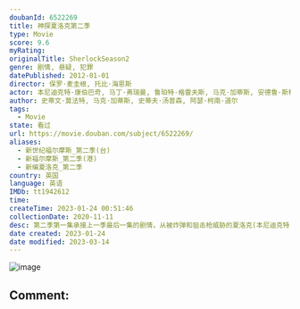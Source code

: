 ```yaml
---
doubanId: 6522269
title: 神探夏洛克第二季
type: Movie
score: 9.6
myRating: 
originalTitle: SherlockSeason2
genre: 剧情, 悬疑, 犯罪
datePublished: 2012-01-01
director: 保罗·麦圭根, 托比·海恩斯
actor: 本尼迪克特·康伯巴奇, 马丁·弗瑞曼, 鲁珀特·格雷夫斯, 马克·加蒂斯, 安德鲁·斯科特, 尤娜·斯塔布斯, 露易丝·布瑞丽, 劳拉·普沃, 凯瑟琳·帕金森, 拉塞尔·托维, 阿米莉亚·布摩, 伊恩·哈拉德, 丹尼·韦伯, 奥娜·卓别林, 安德鲁·哈维尔, 托德·博伊斯, 理查德·坎宁汉姆, 卢克·纽伯里, 罗莎琳德·霍尔斯特德, 彼得·佩德罗, 霍纳·妮芙茜, 汤玛欣·蓝德, 利萨·麦克阿里斯特, 福田知盛, 乔纳森·阿里斯, 托尼·威, 雯叶特·罗宾逊, 悉德妮·韦德, 道格拉斯·威尔默, 坦娅·穆迪, 凯文·特诺
author: 史蒂文·莫法特, 马克·加蒂斯, 史蒂夫·汤普森, 阿瑟·柯南·道尔
tags:
  - Movie
state: 看过
url: https://movie.douban.com/subject/6522269/
aliases:
  - 新世纪福尔摩斯_第二季(台)
  - 新福尔摩斯_第二季(港)
  - 新编夏洛克_第二季
country: 英国
language: 英语
IMDb: tt1942612
time: 
createTime: 2023-01-24 00:51:46
collectionDate: 2020-11-11
desc: 第二季第一集承接上一季最后一集的剧情，从被炸弹和狙击枪威胁的夏洛克(本尼迪克特·康伯巴奇BenedictCumberbatch饰)和华生（马丁·弗瑞曼MartinFreeman饰）和莫里亚...
date created: 2023-01-24
date modified: 2023-03-14
---
```


![image](p2153367599.jpg)

Comment:
---
